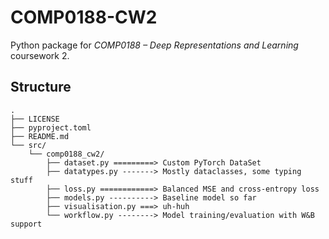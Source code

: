 # COMP0188-CW2

Python package for _COMP0188 – Deep Representations and Learning_ coursework 2.

## Structure

```
.
├── LICENSE
├── pyproject.toml
├── README.md
└── src/
    └── comp0188_cw2/
        ├── dataset.py =========> Custom PyTorch DataSet
        ├── datatypes.py -------> Mostly dataclasses, some typing stuff
        ├── loss.py ============> Balanced MSE and cross-entropy loss
        ├── models.py ----------> Baseline model so far
        ├── visualisation.py ===> uh-huh
        └── workflow.py --------> Model training/evaluation with W&B support
```
